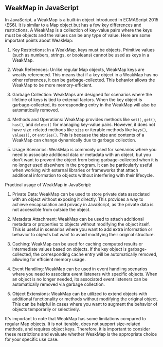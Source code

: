 ## WeakMap in JavaScript

In JavaScript, a WeakMap is a built-in object introduced in ECMAScript 2015 (ES6). It is similar to a Map object but has a few key differences and restrictions. A WeakMap is a collection of key-value pairs where the keys must be objects and the values can be any type of value. Here are some important points about WeakMap:

1. Key Restrictions: In a WeakMap, keys must be objects. Primitive values (such as numbers, strings, or booleans) cannot be used as keys in a WeakMap.

2. Weak References: Unlike regular Map objects, WeakMap keys are weakly referenced. This means that if a key object in a WeakMap has no other references, it can be garbage-collected. This behavior allows the WeakMap to be more memory-efficient.

3. Garbage Collection: WeakMaps are designed for scenarios where the lifetime of keys is tied to external factors. When the key object is garbage-collected, its corresponding entry in the WeakMap will also be automatically removed.

4. Methods and Operations: WeakMap provides methods like `set()`, `get()`, `has()`, and `delete()` for managing key-value pairs. However, it does not have size-related methods like `size` or iterable methods like `keys()`, `values()`, or `entries()`. This is because the size and contents of a WeakMap can change dynamically due to garbage collection.

5. Usage Scenarios: WeakMap is commonly used for scenarios where you need to associate additional data or metadata with an object, but you don't want to prevent the object from being garbage-collected when it is no longer used elsewhere in the program. It can be particularly useful when working with external libraries or frameworks that attach additional information to objects without interfering with their lifecycle.

Practical usage of WeakMap in JavaScript:

1. Private Data: WeakMap can be used to store private data associated with an object without exposing it directly. This provides a way to achieve encapsulation and privacy in JavaScript, as the private data is not accessible from outside the object.

2. Metadata Attachment: WeakMap can be used to attach additional metadata or properties to objects without modifying the object itself. This is useful in scenarios where you want to add extra information or behavior to objects but want to avoid modifying their original structure.

3. Caching: WeakMap can be used for caching computed results or intermediate values based on objects. If the key object is garbage-collected, the corresponding cache entry will be automatically removed, allowing for efficient memory usage.

4. Event Handling: WeakMap can be used in event handling scenarios where you need to associate event listeners with specific objects. When an object is no longer needed, its associated event listeners can be automatically removed via garbage collection.

5. Object Extensions: WeakMap can be utilized to extend objects with additional functionality or methods without modifying the original object. This can be helpful in cases where you want to augment the behavior of objects temporarily or selectively.

It's important to note that WeakMap has some limitations compared to regular Map objects. It is not iterable, does not support size-related methods, and requires object keys. Therefore, it is important to consider these restrictions and evaluate whether WeakMap is the appropriate choice for your specific use case.
